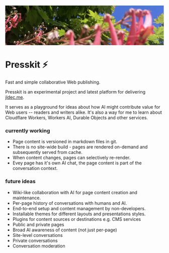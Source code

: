 ![photo of red flowsers by yours truly](src/dev/content/images/red-flowser.webp)

# Presskit ⚡️
Fast and simple collaborative Web publishing.

Presskit is an experimental project and latest platform for delivering [jldec.me](https://jldec.me).

It serves as a playground for ideas about how AI might contribute value for Web users -- readers and writers alike. It's also a way for me to learn about Cloudflare Workers, Workers AI, Durable Objects and other services.

### currently working
- Page content is versioned in markdown files in git.
- There is no site-wide build - pages are rendered on-demand and subsequently served from cache.
- When content changes, pages can selectively re-render.
- Evey page has it's own AI chat, the page content is part of the conversation context.

### future ideas
- Wiki-like collaboration with AI for page content creation and maintenance.
- Per-page history of conversations with humans and AI.
- End-to-end setup and content management by non-developers.
- Installable themes for different layouts and presentations styles.
- Plugins for content sources or destinations e.g. CMS services
- Public and private pages
- Broad AI awareness of content (not just per-page)
- Site-level conversations
- Private conversations
- Conversation moderation
